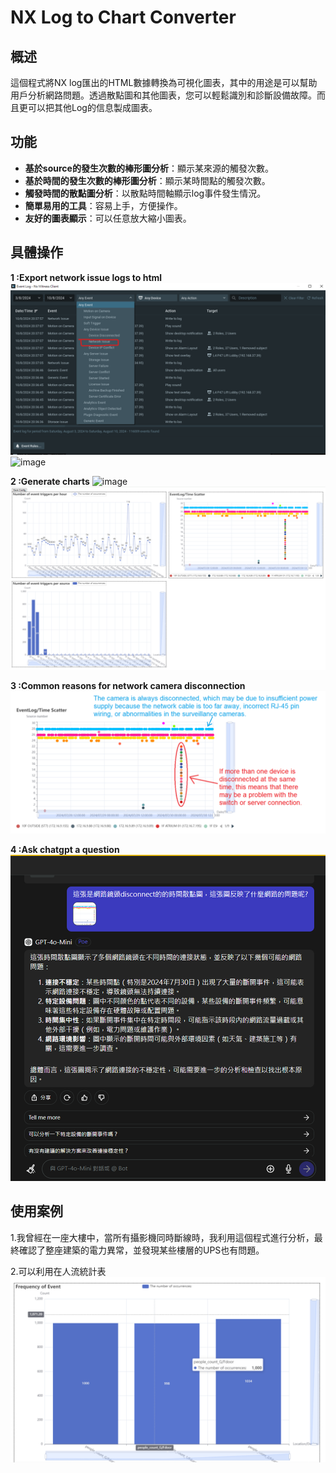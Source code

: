 # NX Log to Chart Converter

## 概述

這個程式將NX log匯出的HTML數據轉換為可視化圖表，其中的用途是可以幫助用戶分析網路問題。透過散點圖和其他圖表，您可以輕鬆識別和診斷設備故障。而且更可以把其他Log的信息製成圖表。

## 功能

- **基於source的發生次數的棒形圖分析**：顯示某來源的觸發次數。
- **基於時間的發生次數的棒形圖分析**：顯示某時間點的觸發次數。
- **觸發時間的散點圖分析**：以散點時間軸顯示log事件發生情況。
- **簡單易用的工具**：容易上手，方便操作。
- **友好的圖表顯示**：可以任意放大縮小圖表。

## 具體操作

**1 :Export network issue logs to html**
![image](picture/network2.png)
![image](picture/export_html.gif)

**2 :Generate charts**
![image](picture/generate_charts.gif)
![image](picture/charts.png)

**3 :Common reasons for network camera disconnection**
![image](picture/network.png)

**4 :Ask chatgpt a question**
![image](picture/chatgpt.png)


## 使用案例

1.我曾經在一座大樓中，當所有攝影機同時斷線時，我利用這個程式進行分析，最終確認了整座建築的電力異常，並發現某些樓層的UPS也有問題。

2.可以利用在人流統計表
![image](picture/people_count.png)

